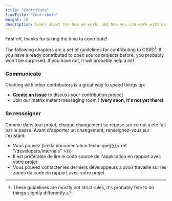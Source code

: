 ```yaml
---
title: "Contribute"
linkTitle: "Contribute"
weight: 10
description: Learn about the how we work, and how you can work with us
---
```


First off, thanks for taking the time to contribute!

The following chapters are a set of guidelines for contributing to OSRD[^guidelines-not-rules]. If you have already contributed to open source projects before, you probably won't be surprised.
If you have not, it will probably help a lot!

### Communicate

Chatting with other contributors is a great way to speed things up:

- [**Create an issue**](https://github.com/DGEXSolutions/osrd/issues/new/choose) to discuss your contribution project
- Join our matrix instant messaging room ! **(very soon, it's not yet there)**

### Se renseigner

Comme dans tout projet, chaque changement se repose sur ce qui a été fait par le passé.
Avant d'apporter un changement, renseignez-vous sur l'existant:

- Vous pouvez [lire la documentation technique]({{< ref "/developers/internals" >}})
- Il est préférable de lire le code source de l'application en rapport avec votre projet
- Vous pouvez contacter les derniers développeurs à avoir travaillé sur les zones du code en rapport avec votre projet

[^guidelines-not-rules]: These guidelines are mostly not strict rules, it's probably fine to do things slightly differently.
